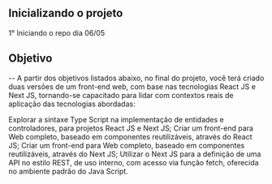 ## Inicializando o projeto

1° Iniciando o repo dia 06/05



## Objetivo

-- A partir dos objetivos listados abaixo, no final do projeto, você terá criado duas versões
de um front-end web, com base nas tecnologias React JS e Next JS, tornando-se
capacitado para lidar com contextos reais de aplicação das tecnologias abordadas:

Explorar a sintaxe Type Script na implementação de entidades e controladores, para
projetos React JS e Next JS;
Criar um front-end para Web completo, baseado em componentes reutilizáveis,
através do React JS;
Criar um front-end para Web completo, baseado em componentes reutilizáveis,
através do Next JS;
Utilizar o Next JS para a definição de uma API no estilo REST, de uso interno, com
acesso via função fetch, oferecida no ambiente padrão do Java Script.